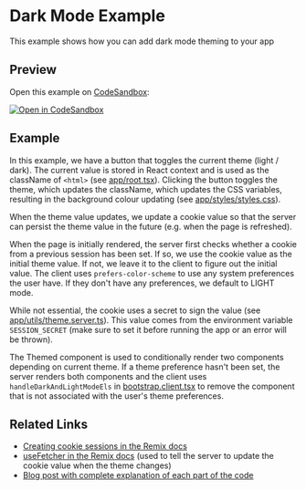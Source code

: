 # Dark Mode Example

This example shows how you can add dark mode theming to your app

## Preview

Open this example on [CodeSandbox](https://codesandbox.com):

[![Open in CodeSandbox](https://codesandbox.io/static/img/play-codesandbox.svg)](https://codesandbox.io/s/github/remix-run/remix/tree/main/examples/dark-mode)

## Example

In this example, we have a button that toggles the current theme (light / dark). The current value is stored in React context and is used as the className of `<html>` (see [app/root.tsx](app/root.tsx)). Clicking the button toggles the theme, which updates the className, which updates the CSS variables, resulting in the background colour updating (see [app/styles/styles.css](app/styles/styles.css)).

When the theme value updates, we update a cookie value so that the server can persist the theme value in the future (e.g. when the page is refreshed).

When the page is initially rendered, the server first checks whether a cookie from a previous session has been set. If so, we use the cookie value as the initial theme value. If not, we leave it to the client to figure out the initial value. The client uses `prefers-color-scheme` to use any system preferences the user have. If they don't have any preferences, we default to LIGHT mode.

While not essential, the cookie uses a secret to sign the value (see [app/utils/theme.server.ts](app/utils/theme.server.ts)). This value comes from the environment variable `SESSION_SECRET` (make sure to set it before running the app or an error will be thrown).

The Themed component is used to conditionally render two components depending on current theme. If a theme preference hasn't been set, the server renders both components and the client uses `handleDarkAndLightModeEls` in [bootstrap.client.tsx](app/bootstrap.client.tsx) to remove the component that is not associated with the user's theme preferences.

## Related Links

- [Creating cookie sessions in the Remix docs](https://remix.run/docs/en/v1/api/remix#createcookiesessionstorage)
- [useFetcher in the Remix docs](https://remix.run/docs/en/v1/api/remix#usefetcher) (used to tell the server to update the cookie value when the theme changes)
- [Blog post with complete explanation of each part of the code](https://www.mattstobbs.com/remix-dark-mode/)
